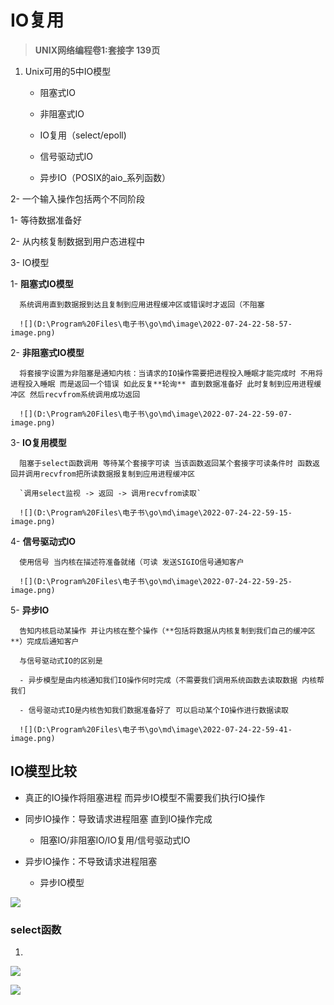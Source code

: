 # IO复用

> **UNIX网络编程卷1:套接字 139页**

1. Unix可用的5中IO模型
   
   - 阻塞式IO
   
   - 非阻塞式IO
   
   - IO复用（select/epoll)
   
   - 信号驱动式IO
   
   - 异步IO（POSIX的aio_系列函数）

2-  一个输入操作包括两个不同阶段
   
   1- 等待数据准备好
   
   2- 从内核复制数据到用户态进程中

3- IO模型
   
   1- **阻塞式IO模型**
      
      系统调用直到数据报到达且复制到应用进程缓冲区或错误时才返回（不阻塞
      
      ![](D:\Program%20Files\电子书\go\md\image\2022-07-24-22-58-57-image.png)
   
   2-  **非阻塞式IO模型**
      
      将套接字设置为非阻塞是通知内核：当请求的IO操作需要把进程投入睡眠才能完成时 不用将进程投入睡眠 而是返回一个错误 如此反复**轮询** 直到数据准备好 此时复制到应用进程缓冲区 然后recvfrom系统调用成功返回 
      
      ![](D:\Program%20Files\电子书\go\md\image\2022-07-24-22-59-07-image.png)
   
   3- **IO复用模型**
      
      阻塞于select函数调用 等待某个套接字可读 当该函数返回某个套接字可读条件时 函数返回并调用recvfrom把所读数据报复制到应用进程缓冲区
      
      `调用select监视 -> 返回 -> 调用recvfrom读取`
      
      ![](D:\Program%20Files\电子书\go\md\image\2022-07-24-22-59-15-image.png)
   
   4- **信号驱动式IO**
      
      使用信号 当内核在描述符准备就绪（可读 发送SIGIO信号通知客户
      
      ![](D:\Program%20Files\电子书\go\md\image\2022-07-24-22-59-25-image.png)
   
   5- **异步IO**
      
      告知内核启动某操作 并让内核在整个操作（**包括将数据从内核复制到我们自己的缓冲区**）完成后通知客户
      
      与信号驱动式IO的区别是 
      
      - 异步模型是由内核通知我们IO操作何时完成（不需要我们调用系统函数去读取数据 内核帮我们
      
      - 信号驱动式IO是内核告知我们数据准备好了 可以启动某个IO操作进行数据读取
      
      ![](D:\Program%20Files\电子书\go\md\image\2022-07-24-22-59-41-image.png)



## IO模型比较

- 真正的IO操作将阻塞进程 而异步IO模型不需要我们执行IO操作

- 同步IO操作：导致请求进程阻塞 直到IO操作完成
  
  - 阻塞IO/非阻塞IO/IO复用/信号驱动式IO

- 异步IO操作：不导致请求进程阻塞
  
  - 异步IO模型

![](D:\Program%20Files\电子书\go\md\image\2022-07-24-22-54-18-image.png)





### select函数

1. 

![](D:\Program%20Files\电子书\go\md\image\2022-07-24-23-35-37-image.png)

![](D:\Program%20Files\电子书\go\md\image\2022-07-24-23-35-29-image.png)


